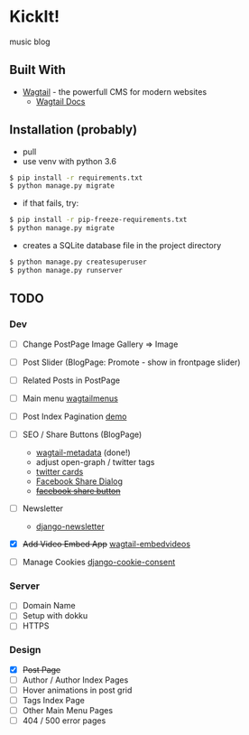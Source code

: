 # KickIt!

music blog 

## Built With

* [Wagtail](https://wagtail.io) - the powerfull CMS for modern websites
	* [Wagtail Docs](http://docs.wagtail.io/en/latest/index.html)

## Installation (probably)
* pull
* use venv with python 3.6
```bash
$ pip install -r requirements.txt
$ python manage.py migrate
```
* if that fails, try:
```bash
$ pip install -r pip-freeze-requirements.txt
$ python manage.py migrate
```


* creates a SQLite database file in the project directory
```bash
$ python manage.py createsuperuser
$ python manage.py runserver
```

## TODO
### Dev
- [ ] Change PostPage Image Gallery => Image
- [ ] Post Slider (BlogPage: Promote - show in frontpage slider)
- [ ] Related Posts in PostPage

- [ ] Main menu [wagtailmenus](https://github.com/rkhleics/wagtailmenus)
- [ ] Post Index Pagination [demo](https://simpleisbetterthancomplex.com/tutorial/2017/03/13/how-to-create-infinite-scroll-with-django.html)
- [ ] SEO / Share Buttons (BlogPage)
	* [wagtail-metadata](https://github.com/takeflight/wagtail-metadata) (done!)
	* adjust open-graph / twitter tags
	* [twitter cards](https://developer.twitter.com/en/docs/tweets/optimize-with-cards/overview/abouts-cards)
	* [Facebook Share Dialog](https://developers.facebook.com/docs/sharing/reference/share-dialog)
	* [~~facebook share button~~](https://developers.facebook.com/docs/plugins/share-button/#)
- [ ] Newsletter 
	* [django-newsletter](https://github.com/dokterbob/django-newsletter)
- [x] ~~Add Video Embed App~~ [wagtail-embedvideos](https://github.com/infoportugal/wagtail-embedvideos)
- [ ] Manage Cookies [django-cookie-consent](https://django-cookie-consent.readthedocs.io/en/latest/index.html)

### Server
- [ ] Domain Name
- [ ] Setup with dokku
- [ ] HTTPS

### Design
- [x] ~~Post Page~~
- [ ] Author / Author Index Pages
- [ ] Hover animations in post grid
- [ ] Tags Index Page
- [ ] Other Main Menu Pages
- [ ] 404 / 500 error pages
